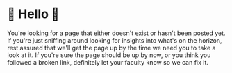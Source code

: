 
# 👋 Hello 👋

You're looking for a page that either doesn't exist or hasn't been posted yet. If you're just sniffing around looking for insights into what's on the horizon, rest assured that we'll get the page up by the time we need you to take a look at it. If you're sure the page should be up by now, or you think you followed a broken link, definitely let your faculty know so we can fix it. 
